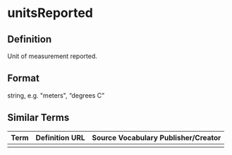 # unitsReported 

## Definition 
Unit of measurement reported.

## Format
string, e.g. "meters", “degrees C”

## Similar Terms 
|Term|Definition URL|Source Vocabulary Publisher/Creator|
|----|----------|-----------------|
||||

 
